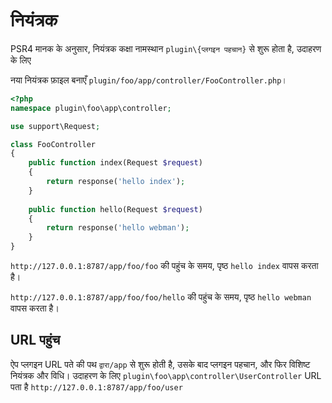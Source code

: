 # नियंत्रक

PSR4 मानक के अनुसार, नियंत्रक कक्षा नामस्थान `plugin\{प्लगइन पहचान}` से शुरू होता है, उदाहरण के लिए

नया नियंत्रक फ़ाइल बनाएँ `plugin/foo/app/controller/FooController.php`।

```php
<?php
namespace plugin\foo\app\controller;

use support\Request;

class FooController
{
    public function index(Request $request)
    {
        return response('hello index');
    }
    
    public function hello(Request $request)
    {
        return response('hello webman');
    }
}
```

`http://127.0.0.1:8787/app/foo/foo` की पहुंच के समय, पृष्ठ `hello index` वापस करता है।

`http://127.0.0.1:8787/app/foo/foo/hello` की पहुंच के समय, पृष्ठ `hello webman` वापस करता है।


## URL पहुंच
ऐप प्लगइन URL पते की पथ `द्वारा/app` से शुरू होती है, उसके बाद प्लगइन पहचान, और फिर विशिष्ट नियंत्रक और विधि।
उदाहरण के लिए `plugin\foo\app\controller\UserController` URL पता है `http://127.0.0.1:8787/app/foo/user`
